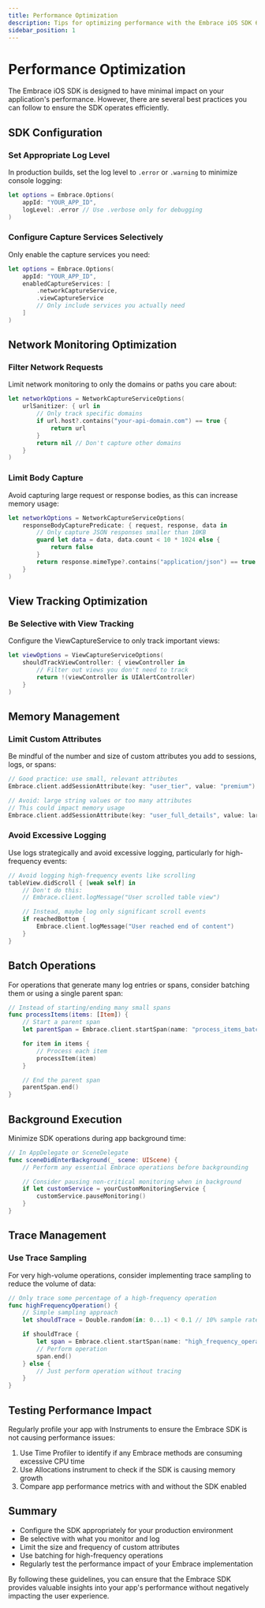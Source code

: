 ```yaml
---
title: Performance Optimization
description: Tips for optimizing performance with the Embrace iOS SDK 6.x
sidebar_position: 1
---
```


# Performance Optimization

The Embrace iOS SDK is designed to have minimal impact on your application's performance. However, there are several best practices you can follow to ensure the SDK operates efficiently.

## SDK Configuration

### Set Appropriate Log Level

In production builds, set the log level to `.error` or `.warning` to minimize console logging:

```swift
let options = Embrace.Options(
    appId: "YOUR_APP_ID",
    logLevel: .error // Use .verbose only for debugging
)
```

### Configure Capture Services Selectively

Only enable the capture services you need:

```swift
let options = Embrace.Options(
    appId: "YOUR_APP_ID",
    enabledCaptureServices: [
        .networkCaptureService,
        .viewCaptureService
        // Only include services you actually need
    ]
)
```

## Network Monitoring Optimization

### Filter Network Requests

Limit network monitoring to only the domains or paths you care about:

```swift
let networkOptions = NetworkCaptureServiceOptions(
    urlSanitizer: { url in
        // Only track specific domains
        if url.host?.contains("your-api-domain.com") == true {
            return url
        }
        return nil // Don't capture other domains
    }
)
```

### Limit Body Capture

Avoid capturing large request or response bodies, as this can increase memory usage:

```swift
let networkOptions = NetworkCaptureServiceOptions(
    responseBodyCapturePredicate: { request, response, data in
        // Only capture JSON responses smaller than 10KB
        guard let data = data, data.count < 10 * 1024 else {
            return false
        }
        return response.mimeType?.contains("application/json") == true
    }
)
```

## View Tracking Optimization

### Be Selective with View Tracking

Configure the ViewCaptureService to only track important views:

```swift
let viewOptions = ViewCaptureServiceOptions(
    shouldTrackViewController: { viewController in
        // Filter out views you don't need to track
        return !(viewController is UIAlertController)
    }
)
```

## Memory Management

### Limit Custom Attributes

Be mindful of the number and size of custom attributes you add to sessions, logs, or spans:

```swift
// Good practice: use small, relevant attributes
Embrace.client.addSessionAttribute(key: "user_tier", value: "premium")

// Avoid: large string values or too many attributes
// This could impact memory usage
Embrace.client.addSessionAttribute(key: "user_full_details", value: largeJSONString)
```

### Avoid Excessive Logging

Use logs strategically and avoid excessive logging, particularly for high-frequency events:

```swift
// Avoid logging high-frequency events like scrolling
tableView.didScroll { [weak self] in
    // Don't do this:
    // Embrace.client.logMessage("User scrolled table view")

    // Instead, maybe log only significant scroll events
    if reachedBottom {
        Embrace.client.logMessage("User reached end of content")
    }
}
```

## Batch Operations

For operations that generate many log entries or spans, consider batching them or using a single parent span:

```swift
// Instead of starting/ending many small spans
func processItems(items: [Item]) {
    // Start a parent span
    let parentSpan = Embrace.client.startSpan(name: "process_items_batch")

    for item in items {
        // Process each item
        processItem(item)
    }

    // End the parent span
    parentSpan.end()
}
```

## Background Execution

Minimize SDK operations during app background time:

```swift
// In AppDelegate or SceneDelegate
func sceneDidEnterBackground(_ scene: UIScene) {
    // Perform any essential Embrace operations before backgrounding

    // Consider pausing non-critical monitoring when in background
    if let customService = yourCustomMonitoringService {
        customService.pauseMonitoring()
    }
}
```

## Trace Management

### Use Trace Sampling

For very high-volume operations, consider implementing trace sampling to reduce the volume of data:

```swift
// Only trace some percentage of a high-frequency operation
func highFrequencyOperation() {
    // Simple sampling approach
    let shouldTrace = Double.random(in: 0...1) < 0.1 // 10% sample rate

    if shouldTrace {
        let span = Embrace.client.startSpan(name: "high_frequency_operation")
        // Perform operation
        span.end()
    } else {
        // Just perform operation without tracing
    }
}
```

## Testing Performance Impact

Regularly profile your app with Instruments to ensure the Embrace SDK is not causing performance issues:

1. Use Time Profiler to identify if any Embrace methods are consuming excessive CPU time
2. Use Allocations instrument to check if the SDK is causing memory growth
3. Compare app performance metrics with and without the SDK enabled

## Summary

- Configure the SDK appropriately for your production environment
- Be selective with what you monitor and log
- Limit the size and frequency of custom attributes
- Use batching for high-frequency operations
- Regularly test the performance impact of your Embrace implementation

By following these guidelines, you can ensure that the Embrace SDK provides valuable insights into your app's performance without negatively impacting the user experience.
